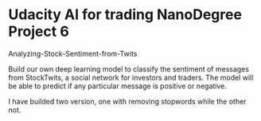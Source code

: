 # Udacity AI for trading NanoDegree Project 6
Analyzing-Stock-Sentiment-from-Twits<br/>

Build our own deep learning model to classify the sentiment of messages from StockTwits, a social network for investors and traders. 
The model will be able to predict if any particular message is positive or negative. <br/>

I have builded two version, one with removing stopwords while the other not.
